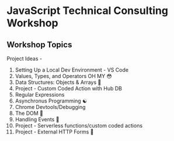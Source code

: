 # JavaScript Technical Consulting Workshop

## Workshop Topics

Project Ideas - 

1. Setting Up a Local Dev Environment - VS Code
2. Values, Types, and Operators OH MY 😳
3. Data Structures: Objects & Arrays 🧮
4. Project - Custom Coded Action with Hub DB
5. Regular Expressions 
6. Asynchronus Programming ☯️
7. Chrome Devtools/Debugging
8. The DOM 📄
9. Handling Events 🎪
10. Project - Serverless functions/custom coded actions
11. Project - External HTTP Forms 📡
